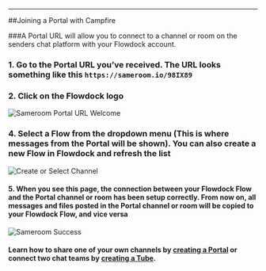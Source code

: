 ---

##Joining a Portal with Campfire

###A Portal URL will allow you to connect to a channel or room on the senders chat platform with your Flowdock account. 

### 1. Go to the Portal URL you’ve received. The URL looks something like this `https://sameroom.io/98IX89`

### 2. Click on the Flowdock logo
![Sameroom Portal URL Welcome](https://in.kato.im/1b4c569d839d32d882f88b743ac58f4242ae30bc4aef0dec9f0a914a26e93f34/Sameroom-Select-Platform-_0002_Flowdock.png)

### 4. Select a Flow from the dropdown menu (This is where messages from the Portal will be shown). You can also create a new Flow in Flowdock and refresh the list
![Create or Select Channel](https://in.kato.im/f3e2a5d2c14da062602e45bc1cf2b495b672087398f28d09162ded75ff6a848b/Sameroom%20Join%20Portal%20Select%20Room%20ALL.png)

#### 5. When you see this page, the connection between your Flowdock Flow and the Portal channel or room has been setup correctly. From now on, all messages and files posted in the Portal channel or room will be copied to your Flowdock Flow, and vice versa
![Sameroom Success](https://in.kato.im/bc1ac42c1d1d5632a436e92b5b3603422261f99a64c602007a895ecd38973336/Sameroom%20Join%20Portal%20Success%20copy.png)

#### Learn how to share one of your own channels by [creating a Portal](/getting-started/en/portal/slack) or connect two chat teams by [creating a Tube](/getting-started/en/tube/slack).
